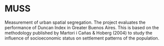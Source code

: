 # MUSS
Measurement of urban spatial segregation. The project evaluates the performance of Duncan Index in Greater Buenos Aires. This is based on the methodology published by Martori i Cañas &amp; Hoberg (2004)  to study the influence of socioeconomic status on settlement patterns of the population.
